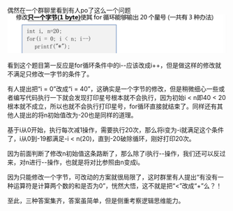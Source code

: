 偶然在一个群聊里看到有人po了这么一个问题
![群聊问题](changeOneByte.jpg)

看到这个题目第一反应是for循环条件中的i--应该改成i++，但是做这样的修改就不满足只修改一字节的条件了。

有人提出把“i = 0”改成“i = 40”，这确实是一个字节的修改，但是稍微细心一些或者编写代码执行一下就会发现打印星号根本就不会执行，因为初始i < n即40 < 20根本就不成立，所以也就不会执行打印星号，for循环直接就结束了。同样还有其他人提出的将n初始值改为-20也是同样的道理。

基于i从0开始，执行每次减1操作，需要执行20次，那么将i变为-i就满足这个条件了，i从0到-19都满足-i < n(20)，直到-20破除循环，刚好打印20次。

因为前面判断了修改n初始值这条路断了，那么除了i执行--操作，我们还可以反过来，对n进行--操作，也就是将对比参照由n变成i。

因为只能修改一个字节，可改动的方案就很局限了，这时群里有人提出“有没有一种运算符是计算两个数的和是否为0”，恍然大悟，这不就是把“<”改成“+”么？！

至此，三种答案集齐，答案虽简单，但是侧重考察逻辑思维能力。
